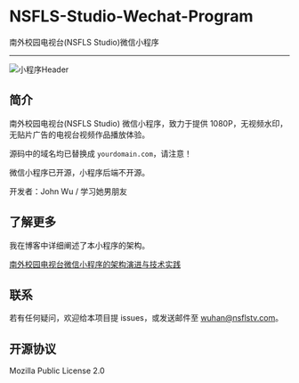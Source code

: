 # NSFLS-Studio-Wechat-Program
南外校园电视台(NSFLS Studio)微信小程序
***
![小程序Header](https://lab.wuhan5.cc/Header.png)
## 简介
南外校园电视台(NSFLS Studio) 微信小程序，致力于提供 1080P，无视频水印，无贴片广告的电视台视频作品播放体验。

源码中的域名均已替换成 ```yourdomain.com```，请注意！

微信小程序已开源，小程序后端不开源。

开发者：John Wu / 学习她男朋友

## 了解更多
我在博客中详细阐述了本小程序的架构。

[南外校园电视台微信小程序的架构演进与技术实践](https://wuhan5.cc/nsfls-studio-wechat-mini-program/)

## 联系
若有任何疑问，欢迎给本项目提 issues，或发送邮件至 wuhan@nsflstv.com。

## 开源协议
Mozilla Public License 2.0